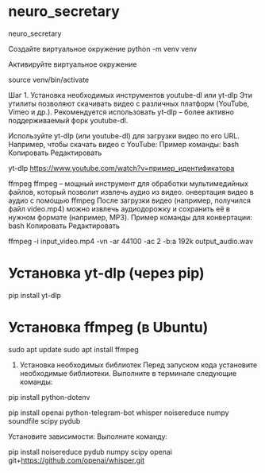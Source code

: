 # neuro_secretary
 neuro_secretary

Создайте виртуальное окружение
python -m venv venv

Активируйте виртуальное окружение

source venv/bin/activate

Шаг 1. Установка необходимых инструментов
youtube-dl или yt-dlp
Эти утилиты позволяют скачивать видео с различных платформ (YouTube, Vimeo и др.). Рекомендуется использовать yt-dlp – более активно поддерживаемый форк youtube-dl.

Используйте yt-dlp (или youtube-dl) для загрузки видео по его URL. Например, чтобы скачать видео с YouTube:
Пример команды:
bash
Копировать
Редактировать

yt-dlp https://www.youtube.com/watch?v=пример_идентификатора

ffmpeg
ffmpeg – мощный инструмент для обработки мультимедийных файлов, который позволит извлечь аудио из видео.
онвертация видео в аудио с помощью ffmpeg
После загрузки видео (например, получился файл video.mp4) можно извлечь аудиодорожку и сохранить её в нужном формате (например, MP3).
Пример команды для конвертации:
bash
Копировать
Редактировать

ffmpeg -i input_video.mp4 -vn -ar 44100 -ac 2 -b:a 192k output_audio.wav


# Установка yt-dlp (через pip)
pip install yt-dlp

# Установка ffmpeg (в Ubuntu)
sudo apt update
sudo apt install ffmpeg


1. Установка необходимых библиотек
Перед запуском кода установите необходимые библиотеки. Выполните в терминале следующие команды:

pip install python-dotenv

pip install openai python-telegram-bot whisper noisereduce numpy soundfile scipy pydub

Установите зависимости:
Выполните команду:

pip install noisereduce pydub numpy scipy openai git+https://github.com/openai/whisper.git

